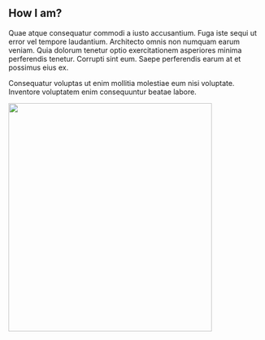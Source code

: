 
<div class="aboutme__content">

## How I am?

Quae atque consequatur commodi a iusto accusantium. Fuga iste sequi ut error vel tempore laudantium. Architecto omnis non numquam earum veniam. Quia dolorum tenetur optio exercitationem asperiores minima perferendis tenetur. Corrupti sint eum. Saepe perferendis earum at et possimus eius ex.

Consequatur voluptas ut enim mollitia molestiae eum nisi voluptate. Inventore voluptatem enim consequuntur beatae labore.

</div>

<div class="aboutme__thumb">
  <img src="https://source.unsplash.com/1200x900?man" alt="" width="400" height="450">
</div>
